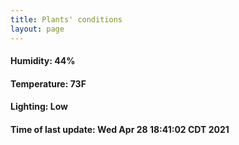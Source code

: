 ```yaml
---
title: Plants' conditions
layout: page
---
```



#### Humidity: 44%
#### Temperature: 73F
#### Lighting: Low
#### Time of last update: Wed Apr 28 18:41:02 CDT 2021
